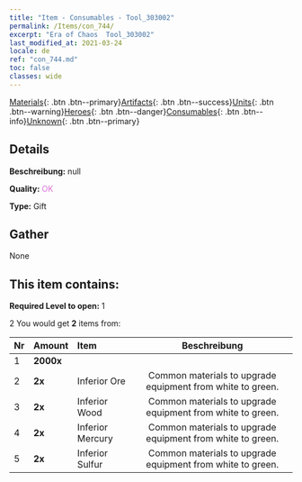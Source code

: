 ```yaml
---
title: "Item - Consumables - Tool_303002"
permalink: /Items/con_744/
excerpt: "Era of Chaos  Tool_303002"
last_modified_at: 2021-03-24
locale: de
ref: "con_744.md"
toc: false
classes: wide
---
```

 [Materials](/de/Items/){: .btn .btn--primary}[Artifacts](/de/Items/Artifacts/){: .btn .btn--success}[Units](/de/Items/Units/){: .btn .btn--warning}[Heroes](/de/Items/Heroes/){: .btn .btn--danger}[Consumables](/de/Items/Consumables/){: .btn .btn--info}[Unknown](/de/Items/Unknown/){: .btn .btn--primary}

## Details
 **Beschreibung:** null

 **Quality:** <span style="color: #DA70D6">OK</span>

 **Type:** Gift

## Gather

  None

## This item contains:

 **Required Level to open:** 1

 2 You would get **2** items  from:

  | Nr | Amount |     Item    | Beschreibung |
  |:---|:-------|:------------|:-----------:|
  | 1 |  **2000x** | <i class="fas fa-coins"/> |  | 
  | 2 |  **2x** | Inferior Ore | Common materials to upgrade equipment from white to green.  | 
  | 3 |  **2x** | Inferior Wood | Common materials to upgrade equipment from white to green.  | 
  | 4 |  **2x** | Inferior Mercury | Common materials to upgrade equipment from white to green.  | 
  | 5 |  **2x** | Inferior Sulfur | Common materials to upgrade equipment from white to green.  | 
